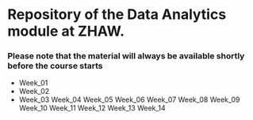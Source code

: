 # Repository of the Data Analytics module at ZHAW.
### Please note that the material will always be available shortly before the course starts

- Week_01
- Week_02
- Week_03
Week_04
Week_05
Week_06
Week_07
Week_08
Week_09
Week_10
Week_11
Week_12
Week_13
Week_14